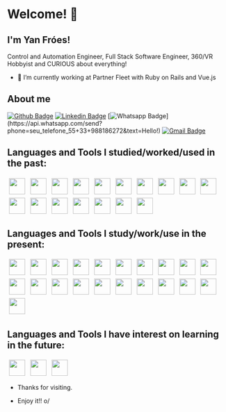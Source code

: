 <!--
**yanfroes/yanfroes** is a ✨ _special_ ✨ repository because its `README.md` (this file) appears on your GitHub profile.

- 🔭 I’m currently working on ...
- 🌱 I’m currently learning ...
- 👯 I’m looking to collaborate on ...
- 🤔 I’m looking for help with ...
- 💬 Ask me about ...
- 📫 How to reach me: ...
- 😄 Pronouns: ...
- ⚡ Fun fact: ...
-->
 
# Welcome! 👋
 
## I'm Yan Fróes!
 
Control and Automation Engineer, Full Stack Software Engineer, 360/VR Hobbyist and CURIOUS about everything!
 
- 🔭 I’m currently working at Partner Fleet with Ruby on Rails and Vue.js
 
## About me 
[![Github Badge](https://img.shields.io/badge/-Github-000?style=flat-square&logo=Github&logoColor=white&link=https://github.com/yanfroes)](https://github.com/yanfroes)
[![Linkedin Badge](https://img.shields.io/badge/-LinkedIn-blue?style=flat-square&logo=Linkedin&logoColor=white&link=https://www.linkedin.com/in/yanfroes/)](https://www.linkedin.com/in/yanfroes/)
[![Whatsapp Badge](https://img.shields.io/badge/-Whatsapp-4CA143?style=flat-square&labelColor=4CA143&logo=whatsapp&logoColor=white&link=https://api.whatsapp.com/send?phone=seu_telefone_55+33+988186272&text=Hello!)](https://api.whatsapp.com/send?phone=seu_telefone_55+33+988186272&text=Hello!)
[![Gmail Badge](https://img.shields.io/badge/-Gmail-c14438?style=flat-square&logo=Gmail&logoColor=white&link=mailto:yanfroesdev@gmail.com)](mailto:yanfroesdev@gmail.com)
 
 
## Languages and Tools I studied/worked/used in the past:
<p align="left">
<img src="https://yanfroes.github.io/dev/icons/c.svg" height="37" style="vertical-align:top; margin:4px">
<img src="https://yanfroes.github.io/dev/icons/cplusplus.svg" height="37" style="vertical-align:top; margin:4px">
<img src="https://yanfroes.github.io/dev/icons/csharp.svg" height="37" style="vertical-align:top; margin:4px">
<img src="https://yanfroes.github.io/dev/icons/arduino.svg" height="37" style="vertical-align:top; margin:4px">
<img src="https://yanfroes.github.io/dev/icons/matlab.svg" height="37" style="vertical-align:top; margin:4px">
<img src="https://yanfroes.github.io/dev/icons/python.svg" height="37" style="vertical-align:top; margin:4px">
<img src="https://yanfroes.github.io/dev/icons/visualstudio.svg" height="37" style="vertical-align:top; margin:4px">
<img src="https://yanfroes.github.io/dev/icons/wordpress.svg" height="37" style="vertical-align:top; margin:4px">
<img src="https://yanfroes.github.io/dev/icons/mysql.svg" height="37" style="vertical-align:top; margin:4px">
<img src="https://yanfroes.github.io/dev/icons/bulma.svg" height="37" style="vertical-align:top; margin:4px">
<img src="https://yanfroes.github.io/dev/icons/tailwindcss.svg" height="37" style="vertical-align:top; margin:4px">
<img src="https://yanfroes.github.io/dev/icons/digitalocean.svg" height="37" style="vertical-align:top; margin:4px">
<img src="https://yanfroes.github.io/dev/icons/aftereffects.svg" height="37" style="vertical-align:top; margin:4px">
<img src="https://yanfroes.github.io/dev/icons/premierepro.svg" height="37" style="vertical-align:top; margin:4px">
<img src="https://yanfroes.github.io/dev/icons/illustrator.svg" height="37" style="vertical-align:top; margin:4px">
<img src="https://yanfroes.github.io/dev/icons/photoshop.svg" height="37" style="vertical-align:top; margin:4px">
<img src="https://yanfroes.github.io/dev/icons/3dvista.png" height="37" style="vertical-align:top; margin:4px">
</p>
	
## Languages and Tools I study/work/use in the present:
<p align="left">
<img src="https://yanfroes.github.io/dev/icons/canva.svg" height="37" style="vertical-align:top; margin:4px">
<img src="https://yanfroes.github.io/dev/icons/linux.svg" height="37" style="vertical-align:top; margin:4px">
<img src="https://yanfroes.github.io/dev/icons/ubuntu.svg" height="37" style="vertical-align:top; margin:4px">
<img src="https://yanfroes.github.io/dev/icons/chrome.svg" height="37" style="vertical-align:top; margin:4px">
<img src="https://yanfroes.github.io/dev/icons/firefox.svg" height="37" style="vertical-align:top; margin:4px">
<img src="https://yanfroes.github.io/dev/icons/vscode.svg" height="37" style="vertical-align:top; margin:4px">
<img src="https://yanfroes.github.io/dev/icons/git.svg" height="37" style="vertical-align:top; margin:4px">
<img src="https://yanfroes.github.io/dev/icons/github.svg" height="37" style="vertical-align:top; margin:4px">
<img src="https://yanfroes.github.io/dev/icons/gitkraken.png" height="37" style="vertical-align:top; margin:4px">
<img src="https://yanfroes.github.io/dev/icons/html5.svg" height="37" style="vertical-align:top; margin:4px">
<img src="https://yanfroes.github.io/dev/icons/css3.svg" height="37" style="vertical-align:top; margin:4px">
<img src="https://yanfroes.github.io/dev/icons/sass.svg" height="37" style="vertical-align:top; margin:4px">
<img src="https://yanfroes.github.io/dev/icons/bootstrap.svg" height="37" style="vertical-align:top; margin:4px">
<img src="https://yanfroes.github.io/dev/icons/javascript.svg" height="37" style="vertical-align:top; margin:4px">
<img src="https://yanfroes.github.io/dev/icons/vuejs.svg" height="37" style="vertical-align:top; margin:4px">
<img src="https://yanfroes.github.io/dev/icons/nuxtjs.svg" height="37" style="vertical-align:top; margin:4px">
<img src="https://yanfroes.github.io/dev/icons/ruby.svg" height="37" style="vertical-align:top; margin:4px">
<img src="https://yanfroes.github.io/dev/icons/rails.svg" height="37" style="vertical-align:top; margin:4px">
<img src="https://yanfroes.github.io/dev/icons/docker.svg" height="37" style="vertical-align:top; margin:4px">
<img src="https://yanfroes.github.io/dev/icons/heroku.svg" height="37" style="vertical-align:top; margin:4px">
<img src="https://yanfroes.github.io/dev/icons/amazonwebservices.svg" height="37" style="vertical-align:top; margin:4px">
</p>

## Languages and Tools I have interest on learning in the future:
<p align="left">
<img src="https://yanfroes.github.io/dev/icons/unity.svg" height="37" style="vertical-align:top; margin:4px">
<img src="https://yanfroes.github.io/dev/icons/flutter.svg" height="37" style="vertical-align:top; margin:4px">
<img src="https://yanfroes.github.io/dev/icons/threejs.svg" height="37" style="vertical-align:top; margin:4px">
</p>

- Thanks for visiting. 
 
- Enjoy it!! o/
